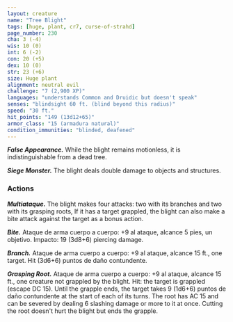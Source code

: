 ```yaml
---
layout: creature
name: "Tree Blight"
tags: [huge, plant, cr7, curse-of-strahd]
page_number: 230
cha: 3 (-4)
wis: 10 (0)
int: 6 (-2)
con: 20 (+5)
dex: 10 (0)
str: 23 (+6)
size: Huge plant
alignment: neutral evil
challenge: "7 (2,900 XP)"
languages: "understands Common and Druidic but doesn't speak"
senses: "blindsight 60 ft. (blind beyond this radius)"
speed: "30 ft."
hit_points: "149 (13d12+65)"
armor_class: "15 (armadura natural)"
condition_immunities: "blinded, deafened"
---
```


***False Appearance.*** While the blight remains motionless, it is indistinguishable from a dead tree.

***Siege Monster.*** The blight deals double damage to objects and structures.

### Actions

***Multiataque.*** The blight makes four attacks: two with its branches and two with its grasping roots, If it has a target grappled, the blight can also make a bite attack against the target as a bonus action.

***Bite.*** Ataque de arma cuerpo a cuerpo: +9 al ataque, alcance 5 pies, un objetivo. Impacto: 19 (3d8+6) piercing damage.

***Branch.*** Ataque de arma cuerpo a cuerpo: +9 al ataque, alcance 15 ft., one target. Hit (3d6+6) puntos de daño contundente.

***Grasping Root.*** Ataque de arma cuerpo a cuerpo: +9 al ataque, alcance 15 ft., one creature not grappled by the blight. Hit: the target is grappled (escape DC 15). Until the grapple ends, the target takes 9 (1d6+6) puntos de daño contundente at the start of each of its turns. The root has AC 15 and can be severed by dealing 6 slashing damage or more to it at once. Cutting the root doesn't hurt the blight but ends the grapple.